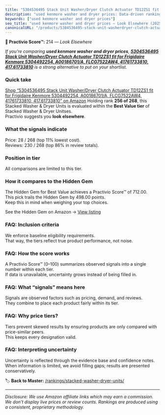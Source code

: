 ```yaml
---
title: "5304536495 Stack Unit Washer/Dryer Clutch Actuator TD12ZS1 fit for Frigidaire Kenmore 5304492254, A00186701/A, FLCG7522AW4, 41761733810, 417.61733810"
description: "used kenmore washer and dryer prices: Data-driven ranking using the Practivio Score™. Positioned by quality, value, demand, findability, momentum."
keywords: ["used kenmore washer and dryer prices"]
seo_title: "used kenmore washer and dryer prices — Look Elsewhere (2025)"
canonicalURL: "/products/5304536495-stack-unit-washerdryer-clutch-actuator-td12zs1-fit-for-frigidaire-kenmore-5304492254-a00186701a-flcg7522aw4-41761733810-41761733810-B0FHB1M8H2/"
---
```


**🚫 Practivio Score™:** 214 — _Look Elsewhere_


*If you're comparing **used kenmore washer and dryer prices**, **[5304536495 Stack Unit Washer/Dryer Clutch Actuator TD12ZS1 fit for Frigidaire Kenmore 5304492254, A00186701/A, FLCG7522AW4, 41761733810, 417.61733810](https://www.amazon.com/dp/B0FHB1M8H2?tag=practivio-20)** is a strong alternative to put on your shortlist.*
### Quick take
[Shop “5304536495 Stack Unit Washer/Dryer Clutch Actuator TD12ZS1 fit for Frigidaire Kenmore 5304492254, A00186701/A, FLCG7522AW4, 41761733810, 417.61733810” on Amazon](https://www.amazon.com/dp/B0FHB1M8H2?tag=practivio-20)
Holding rank **256 of 268**, this Stacked Washer & Dryer Units is evaluated within the **Best Value tier** of Stacked Washer & Dryer Unitses.  
Practivio suggests you **look elsewhere**.

### What the signals indicate
Price: 28 / 268 (top 11% lowest cost).  
Reviews: 230 / 268 (top 86% in review totals).  

### Position in tier
All comparisons are limited to this tier.

### How it compares to the Hidden Gem
The Hidden Gem for Best Value achieves a Practivio Score™ of 712.00.  
This pick trails the Hidden Gem by 498.00 points.  
Keep this in mind when weighing your top choices.  

See the Hidden Gem on Amazon → [View listing](https://www.amazon.com/dp/B095KG5FPT?tag=practivio-20)

### FAQ: Inclusion criteria
We enforce baseline eligibility requirements.  
That way, the tiers reflect true product performance, not noise.

### FAQ: How the score works
A Practivio Score™ (0–100) summarizes observed signals into a single number within each tier.  
If data is unavailable, uncertainty grows instead of being filled in.

### FAQ: What “signals” means here
Signals are observed factors such as pricing, demand, and reviews.  
They combine to place each product fairly within its tier.

### FAQ: Why price tiers?
Tiers prevent skewed results by ensuring products are only compared with price-similar peers.  
This keeps every designation valid.

### FAQ: Interpreting uncertainty
Uncertainty is reflected through the evidence base and confidence notes.  
When information is limited, we avoid filling gaps; results are presented conservatively.


🏷️ **Back to Master:** [/rankings/stacked-washer-dryer-units/](/rankings/stacked-washer-dryer-units/)

---
_Disclosure: We use Amazon affiliate links which may earn a commission. We don’t display live prices or review counts. Rankings are produced using a consistent, proprietary methodology._
